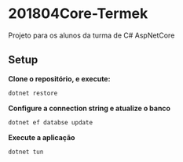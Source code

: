 # 201804Core-Termek
Projeto para os alunos da turma de C# AspNetCore

## Setup
**Clone o repositório, e execute:**
```bash
dotnet restore
```

**Configure a connection string e atualize o banco**
```bash
dotnet ef databse update
```

**Execute a aplicação**
```bash
dotnet tun
```

